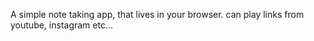 A simple note taking app, that lives in your browser. can play links from youtube, instagram etc...
